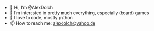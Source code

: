 - 👋 Hi, I’m @AlexDolch
- 👀 I’m interested in pretty much everything, especially (board) games
- 🌱 I love to code, mostly python
- 📫 How to reach me: alexdolch@yahoo.de

<!---
AlexDolch/AlexDolch is a ✨ special ✨ repository because its `README.md` (this file) appears on your GitHub profile.
You can click the Preview link to take a look at your changes.
--->
